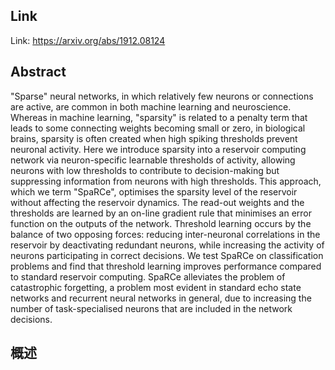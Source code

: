 ## Link
Link: https://arxiv.org/abs/1912.08124

## Abstract

"Sparse" neural networks, in which relatively few neurons or connections are active, are common in both machine learning and neuroscience. Whereas in machine learning, "sparsity" is related to a penalty term that leads to some connecting weights becoming small or zero, in biological brains, sparsity is often created when high spiking thresholds prevent neuronal activity. Here we introduce sparsity into a reservoir computing network via neuron-specific learnable thresholds of activity, allowing neurons with low thresholds to contribute to decision-making but suppressing information from neurons with high thresholds. This approach, which we term "SpaRCe", optimises the sparsity level of the reservoir without affecting the reservoir dynamics. The read-out weights and the thresholds are learned by an on-line gradient rule that minimises an error function on the outputs of the network. Threshold learning occurs by the balance of two opposing forces: reducing inter-neuronal correlations in the reservoir by deactivating redundant neurons, while increasing the activity of neurons participating in correct decisions. We test SpaRCe on classification problems and find that threshold learning improves performance compared to standard reservoir computing. SpaRCe alleviates the problem of catastrophic forgetting, a problem most evident in standard echo state networks and recurrent neural networks in general, due to increasing the number of task-specialised neurons that are included in the network decisions.



## 概述